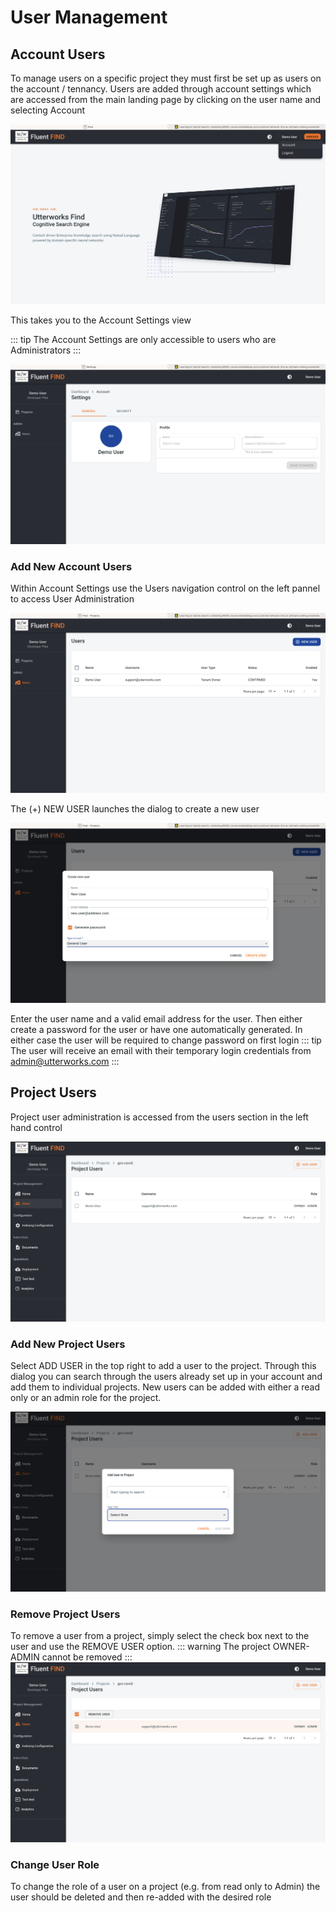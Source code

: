 # User Management

## Account Users

To manage users on a specific project they must first be set up as users on the account / tennancy. Users are added through account settings which are accessed from the main landing page by clicking on the user name and selecting Account

![Add Account Users](../img/landing-account-settings.png)

This takes you to the Account Settings view

::: tip
The Account Settings are only accessible to users who are Administrators
:::

![Account Settings](../img/account-settings.png)

### Add New Account Users

Within Account Settings use the Users navigation control on the left pannel to access User Administration

![User Admin](../img/account-users.png)

The (+) NEW USER launches the dialog to create a new user

![New User](../img/create-account-user.png)

Enter the user name and a valid email address for the user. Then either create a password for the user or have one automatically generated. In either case the user will be required to change password on first login 
::: tip
The user will receive an email with their temporary login credentials from admin@utterworks.com 
:::

## Project Users

Project user administration is accessed from the users section in the left hand control

![Manage Users](../img/users.png)

### Add New Project Users

Select ADD USER in the top right to add a user to the project. Through this dialog you can search through the users already set up in your account and add them to individual projects. New users can be added with either a read only or an admin role for the project.

![Add user](../img/user-role.png)

### Remove Project Users

To remove a user from a project, simply select the check box next to the user and use the REMOVE USER option. 
::: warning
The project OWNER-ADMIN cannot be removed
:::
![Remove User](../img/remove-project-user.png)

### Change User Role

To change the role of a user on a project (e.g. from read only to Admin) the user should be deleted and then re-added with the desired role